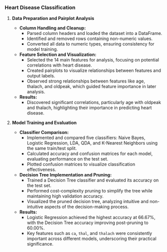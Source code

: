 ### **Heart Disease Classification**

1. **Data Preparation and Pairplot Analysis**
   - **Column Handling and Cleanup:**
     - Parsed column headers and loaded the dataset into a DataFrame.
     - Identified and removed rows containing non-numeric values.
     - Converted all data to numeric types, ensuring consistency for model training.
   - **Feature Selection and Visualization:**
     - Selected the 14 main features for analysis, focusing on potential correlations with heart disease.
     - Created pairplots to visualize relationships between features and output labels.
     - Observed strong relationships between features like age, thalach, and oldpeak, which guided feature importance in later analysis.
   - **Results:**
     - Discovered significant correlations, particularly age with oldpeak and thalach, highlighting their importance in predicting heart disease.
   
2. **Model Training and Evaluation**
   - **Classifier Comparison:**
     - Implemented and compared five classifiers: Naive Bayes, Logistic Regression, LDA, QDA, and K-Nearest Neighbors using the same train/test split.
     - Calculated accuracy and confusion matrices for each model, evaluating performance on the test set.
     - Plotted confusion matrices to visualize classification effectiveness.
   - **Decision Tree Implementation and Pruning:**
     - Trained a Decision Tree classifier and evaluated its accuracy on the test set.
     - Performed cost-complexity pruning to simplify the tree while maintaining high validation accuracy.
     - Visualized the pruned decision tree, analyzing intuitive and non-intuitive aspects of the decision-making process.
   - **Results:**
     - Logistic Regression achieved the highest accuracy at 66.67%, with the Decision Tree accuracy improving post-pruning to 60.00%.
     - Key features such as `ca`, `thal`, and `thalach` were consistently important across different models, underscoring their practical significance.
